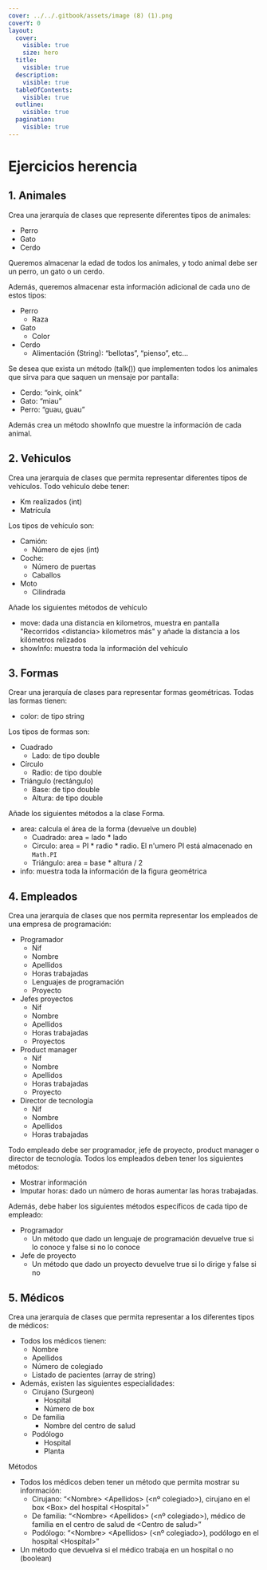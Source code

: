 ```yaml
---
cover: ../../.gitbook/assets/image (8) (1).png
coverY: 0
layout:
  cover:
    visible: true
    size: hero
  title:
    visible: true
  description:
    visible: true
  tableOfContents:
    visible: true
  outline:
    visible: true
  pagination:
    visible: true
---
```


# Ejercicios herencia

## 1. Animales

Crea una jerarquía de clases que represente diferentes tipos de animales:

* Perro
* Gato
* Cerdo

Queremos almacenar la edad de todos los animales, y todo animal debe ser un perro, un gato o un cerdo.

Además, queremos almacenar esta información adicional de cada uno de estos tipos:

* Perro
  * Raza
* Gato
  * Color
* Cerdo
  * Alimentación (String): “bellotas”, “pienso”, etc...

Se desea que exista un método (talk()) que implementen todos los animales que sirva para que saquen un mensaje por pantalla:

* Cerdo: “oink, oink”
* Gato: “miau”
* Perro: “guau, guau”

Además crea un método showInfo que muestre la información de cada animal.

## 2. Vehiculos

Crea una jerarquía de clases que permita representar diferentes tipos de vehículos. Todo vehiculo debe tener:

* Km realizados (int)
* Matrícula

Los tipos de vehículo son:

* Camión:
  * Número de ejes (int)
* Coche:
  * Número de puertas
  * Caballos
* Moto
  * Cilindrada

Añade los siguientes métodos de vehículo

* move: dada una distancia en kilometros, muestra en pantalla "Recorridos \<distancia> kilometros más" y añade la distancia a los kilómetros relizados
* showInfo: muestra toda la información del vehículo

## 3. Formas

Crear una jerarquía de clases para representar formas geométricas. Todas las formas tienen:

* color: de tipo string

Los tipos de formas son:

* Cuadrado
  * Lado: de tipo double
* Círculo
  * Radio: de tipo double
* Triángulo (rectángulo)
  * Base: de tipo double
  * Altura: de tipo double

Añade los siguientes métodos a la clase Forma.

* area: calcula el área de la forma (devuelve un double)
  * Cuadrado: area = lado \* lado
  * Circulo: area = PI \* radio \* radio. El n'umero PI está almacenado en `Math.PI`
  * Triángulo: area = base \* altura / 2
* info: muestra toda la información de la figura geométrica

## 4. Empleados

Crea una jerarquía de clases que nos permita representar los empleados de una empresa de programación:

* Programador
  * Nif
  * Nombre
  * Apellidos
  * Horas trabajadas
  * Lenguajes de programación
  * Proyecto
* Jefes proyectos
  * Nif
  * Nombre
  * Apellidos
  * Horas trabajadas
  * Proyectos
* Product manager
  * Nif
  * Nombre
  * Apellidos
  * Horas trabajadas
  * Proyecto
* Director de tecnología
  * Nif
  * Nombre
  * Apellidos
  * Horas trabajadas

Todo empleado debe ser programador, jefe de proyecto, product manager o director de tecnología. Todos los empleados deben tener los siguientes métodos:

* Mostrar información
* Imputar horas: dado un número de horas aumentar las horas trabajadas.

Además, debe haber los siguientes métodos específicos de cada tipo de empleado:

* Programador
  * Un método que dado un lenguaje de programación devuelve true si lo conoce y false si no lo conoce
* Jefe de proyecto
  * Un método que dado un proyecto devuelve true si lo dirige y false si no

## 5. Médicos

Crea una jerarquía de clases que permita representar a los diferentes tipos de médicos:

* Todos los médicos tienen:
  * Nombre
  * Apellidos
  * Número de colegiado
  * Listado de pacientes (array de string)
* Además, existen las siguientes especialidades:
  * Cirujano (Surgeon)
    * Hospital
    * Número de box
  * De familia
    * Nombre del centro de salud
  * Podólogo
    * Hospital
    * Planta

Métodos

* Todos los médicos deben tener un método que permita mostrar su información:
  * Cirujano: “\<Nombre> \<Apellidos> (\<nº colegiado>), cirujano en el box \<Box> del hospital \<Hospital>”
  * De familia: “\<Nombre> \<Apellidos> (\<nº colegiado>), médico de familia en el centro de salud de \<Centro de salud>”
  * Podólogo: “\<Nombre> \<Apellidos> (\<nº colegiado>), podólogo en el hospital \<Hospital>”
* Un método que devuelva si el médico trabaja en un hospital o no (boolean)
